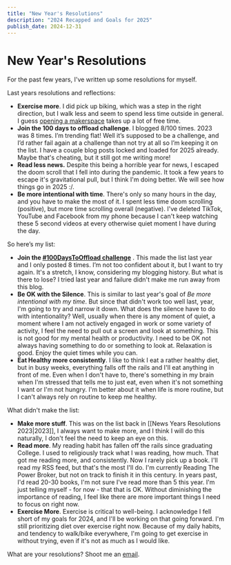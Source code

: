 ```yaml
---
title: "New Year's Resolutions"
description: "2024 Recapped and Goals for 2025"
publish_date: 2024-12-31
---
```


# New Year's Resolutions
For the past few years, I've written up some resolutions for myself.

Last years resolutions and reflections:
- **Exercise more**. I did pick up biking, which was a step in the right direction, but I walk less and seem to spend less time outside in general. I guess [opening a makerspace](https://dizzard.net/articles/new_workshops/article.html) takes up a lot of free time.
- **Join the 100 days to offload challenge**. I blogged 8/100 times. 2023 was 8 times. I’m trending flat! Well it’s supposed to be a challenge, and I’d rather fail again at a challenge than not try at all so I’m keeping it on the list. I have a couple blog posts locked and loaded for 2025 already. Maybe that's cheating, but it still got me writing more!
- **Read less news.** Despite this being a horrible year for news, I escaped the doom scroll that I fell into during the pandemic. It took a few years to escape it's gravitational pull, but I think I'm doing better. We will see how things go in 2025 :/.
- **Be more intentional with time**. There's only so many hours in the day, and you have to make the most of it. I spent less time doom scrolling (positive), but more time scrolling overall (negative). I've deleted TikTok, YouTube and Facebook from my phone because I can't keep watching these 5 second videos at every otherwise quiet moment I have during the day.

So here’s my list:
- **Join the [#100DaysToOffload challenge]()** . This made the list last year and I only posted 8 times. I’m not too confident about it, but I want to try again. It's a stretch, I know, considering my blogging history. But what is there to lose? I tried last year and failure didn't make me run away from this blog.
- **Be OK with the Silence**. This is similar to last year's goal of *Be more intentional with my time*. But since that didn't work too well last, year, I'm going to try and narrow it down. What does the silence have to do with intentionality? Well, usually when there is any moment of quiet, a moment where I am not actively engaged in work or some variety of activity, I feel the need to pull out a screen and look at something. This is not good for my mental health or productivity. I need to be OK not always having something to do or something to look at. Relaxation is good. Enjoy the quiet times while you can.
- **Eat Healthy more consistently**. I like to think I eat a rather healthy diet, but in busy weeks, everything falls off the rails and I'll eat anything in front of me. Even when I don't have to, there's something in my brain when I'm stressed that tells me to just eat, even when it's not something I want or I'm not hungry. I'm better about it when life is more routine, but I can't always rely on routine to keep me healthy.

What didn't make the list:
- **Make more stuff**. This was on the list back in [[News Years Resolutions 2023|2023]], I always want to make more, and I think I will do this naturally, I don't feel the need to keep an eye on this.
- **Read more**. My reading habit has fallen off the rails since graduating College. I used to religiously track what I was reading, how much. That got me reading more, and consistently. Now I rarely pick up a book. I'll read my RSS feed, but that's the most I'll do. I'm currently Reading The Power Broker, but not on track to finish it in this century. In years past, I'd read 20-30 books, I'm not sure I've read more than 5 this year. I'm just telling myself - for now - that that is OK. Without diminishing the importance of reading, I feel like there are more important things I need to focus on right now.
- **Exercise More**. Exercise is critical to well-being. I acknowledge I fell short of my goals for 2024, and I'll be working on that going forward. I'm still prioritizing diet over exercise right now. Because of my daily habits, and tendency to walk/bike everywhere, I'm going to get exercise in without trying, even if it's not as much as I would like.

What are your resolutions? Shoot me an [email](mailto://mjomdal@gmail.com).
